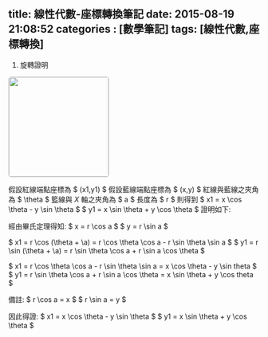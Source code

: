 title: 線性代數-座標轉換筆記
date: 2015-08-19 21:08:52
categories : [數學筆記]
tags: [線性代數,座標轉換]
---

1. 旋轉證明

<a title="View with the Desmos Graphing Calculator" href="https://www.desmos.com/calculator/p2xvjukzd7">  <img src="https://s3.amazonaws.com/calc_thumbs/production/p2xvjukzd7.png" width="200px" height="200px"     style="border:1px solid #ccc; border-radius:5px"  /></a>

假設紅線端點座標為 $ (x1,y1) $
假設藍線端點座標為 $ (x,y) $
紅線與藍線之夾角為 $ \theta $
籃線與 $X$ 軸之夾角為 $ a $
長度為 $ r $
則得到
$ x1 = x \cos \theta - y \sin \theta $
$ y1 = x \sin \theta + y \cos \theta $
證明如下:

經由畢氏定理得知:
$ x = r \cos a $
$ y = r \sin a $

$ x1 = r \cos (\theta + \a) = r \cos \theta \cos a - r \sin \theta \sin a $
$ y1 = r \sin (\theta + \a) = r \sin \theta \cos a + r \sin a \cos \theta $

$ x1 = r \cos \theta \cos a - r \sin \theta \sin a = x \cos \theta - y \sin theta $
$ y1 = r \sin \theta \cos a + r \sin a \cos \theta = x \sin \theta + y \cos theta $

備註:
$ r \cos a = x $
$ r \sin a = y $

因此得證:
$ x1 = x \cos \theta - y \sin \theta $
$ y1 = x \sin \theta + y \cos \theta $


